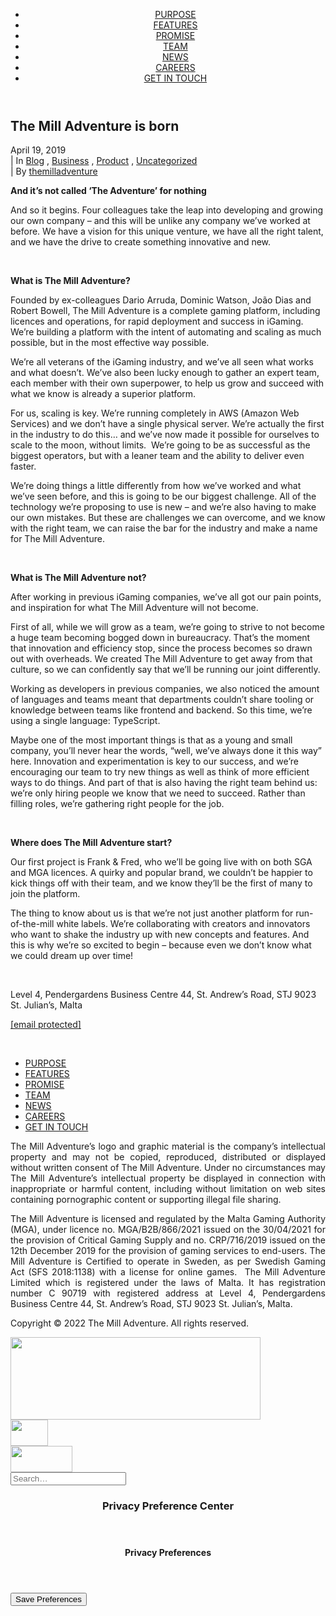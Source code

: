 <body class="post-template-default single single-post postid-20617 single-format-standard wp-custom-logo  style-color-wayh-bg group-blog hormenu-position-left hmenu hmenu-position-right header-full-width main-center-align menu-mobile-animated menu-mobile-transparent menu-mobile-centered mobile-parallax-not-allowed ilb-no-bounce unreg wpb-js-composer js-comp-ver-6.0.5 vc_responsive" data-border="0">
    <div class="body-borders" data-border="0">
        <div class="top-border body-border-shadow"></div>
        <div class="right-border body-border-shadow"></div>
        <div class="bottom-border body-border-shadow"></div>
        <div class="left-border body-border-shadow"></div>
        <div class="top-border style-light-bg"></div>
        <div class="right-border style-light-bg"></div>
        <div class="bottom-border style-light-bg"></div>
        <div class="left-border style-light-bg"></div>
    </div>
    <div class="box-wrapper">
        <div class="box-container">
            <script type="text/javascript">
            UNCODE.initBox();
            </script>
            <div class="menu-wrapper menu-sticky menu-no-arrows">
                <header id="masthead" class="navbar menu-primary menu-light submenu-dark menu-transparent menu-add-padding style-light-original menu-absolute menu-animated menu-with-logo">
                    <div class="menu-container menu-hide style-color-xsdn-bg menu-borders menu-shadows">
                        <div class="row-menu limit-width">
                            <div class="row-menu-inner">
                                <div id="logo-container-mobile" class="col-lg-0 logo-container middle">
                                    <div id="main-logo" class="navbar-header style-light">
                                        <a href="https://www.themill.io" class="navbar-brand">
                                            <div class="logo-customizer">
                                                <img src="https://www.themill.io/apps/uploads/2019/11/Logo-The-Mill-Adventure.svg" alt="The Mill Adventure" width="0" height="0"/>
                                            </div>
                                        </a>
                                    </div>
                                    <div class="mmb-container">
                                        <div class="mobile-menu-button 1 mobile-menu-button-light lines-button x2">
                                            <span class="lines"></span>
                                        </div>
                                    </div>
                                </div>
                                <div class="col-lg-12 main-menu-container middle">
                                    <div class="menu-horizontal menu-dd-shadow-lg">
                                        <div class="menu-horizontal-inner">
                                            <div class="nav navbar-nav navbar-main navbar-nav-last">
                                                <ul id="menu-main-menu" class="menu-primary-inner menu-smart sm">
                                                    <li id="menu-item-14" class="menu-item menu-item-type-custom menu-item-object-custom menu-item-home menu-item-14 menu-item-link">
                                                        <a title="PURPOSE" href="http://127.0.0.1:8000/purpose/">
                                                            PURPOSE
                                                            <i class="fa fa-angle-right fa-dropdown"></i>
                                                        </a>
                                                    </li>
                                                    <li id="menu-item-15" class="menu-item menu-item-type-custom menu-item-object-custom menu-item-home menu-item-15 menu-item-link">
                                                        <a title="FEATURES" href="http://127.0.0.1:8000/features/">
                                                            FEATURES
                                                            <i class="fa fa-angle-right fa-dropdown"></i>
                                                        </a>
                                                    </li>
                                                    <li id="menu-item-16" class="menu-item menu-item-type-custom menu-item-object-custom menu-item-home menu-item-16 menu-item-link">
                                                        <a title="PROMISE" href="https://www.themill.io/#promise">
                                                            PROMISE
                                                            <i class="fa fa-angle-right fa-dropdown"></i>
                                                        </a>
                                                    </li>
                                                    <li id="menu-item-18" class="menu-item menu-item-type-custom menu-item-object-custom menu-item-home menu-item-18 menu-item-link">
                                                        <a title="TEAM" href="https://www.themill.io/#team">
                                                            TEAM
                                                            <i class="fa fa-angle-right fa-dropdown"></i>
                                                        </a>
                                                    </li>
                                                    <li id="menu-item-20577" class="menu-item menu-item-type-post_type menu-item-object-page current_page_parent menu-item-20577 menu-item-link">
                                                        <a title="NEWS" href="https://www.themill.io/news/">
                                                            NEWS
                                                            <i class="fa fa-angle-right fa-dropdown"></i>
                                                        </a>
                                                    </li>
                                                    <li id="menu-item-20757" class="menu-item menu-item-type-custom menu-item-object-custom menu-item-home menu-item-20757 menu-item-link">
                                                        <a title="CAREERS" href="https://www.themill.io/#careers">
                                                            CAREERS
                                                            <i class="fa fa-angle-right fa-dropdown"></i>
                                                        </a>
                                                    </li>
                                                    <li id="menu-item-19" class="last_menu menu-item menu-item-type-custom menu-item-object-custom menu-item-home menu-item-19 menu-item-link">
                                                        <a title="GET IN TOUCH" href="https://www.themill.io/#contact">
                                                            GET IN TOUCH
                                                            <i class="fa fa-angle-right fa-dropdown"></i>
                                                        </a>
                                                    </li>
                                                </ul>
                                            </div>
                                        </div>
                                    </div>
                                </div>
                            </div>
                        </div>
                    </div>
                </header>
            </div>
            <script type="text/javascript">
            UNCODE.fixMenuHeight();
            </script>
            <div class="main-wrapper">
                <div class="main-container">
                    <div class="page-wrapper">
                        <div class="sections-container">
                            <div id="page-header">
                                <div class="header-basic style-dark">
                                    <div class="background-element header-wrapper style-color-wayh-bg header-only-text" data-height="50">
                                        <div class="header-bg-wrapper">
                                            <div class="header-bg" style="background-image: url(https://www.themill.io/apps/uploads/2020/07/Article7_blog-banner_ver2.png);"></div>
                                        </div>
                                    </div>
                                </div>
                            </div>
                            <script type="text/javascript">
                            UNCODE.initHeader();
                            </script>
                            <article id="post-20617" class="page-body style-color-xsdn-bg post-20617 post type-post status-publish format-standard has-post-thumbnail hentry category-blog category-business category-product category-uncategorized tag-igaming tag-launch tag-the-mill-adventure tag-tma">
                                <div class="post-wrapper">
                                    <div class="post-body">
                                        <div class="post-content un-no-sidebar-layout" style="max-width: 804px; margin: auto;">
                                            <div class="row-container">
                                                <div class="row row-parent style-light double-top-padding double-bottom-padding">
                                                    <div class="post-title-wrapper">
                                                        <h1 class="post-title">The Mill Adventure is born</h1>
                                                        <div class="post-info">
                                                            <div class="date-info">April 19, 2019</div>
                                                            <div class="category-info">
                                                                <span>|</span>
                                                                In 
                                                                <a href="https://www.themill.io/category/blog/" title="View all posts in Blog">Blog</a>
                                                                , 
                                                                <a href="https://www.themill.io/category/business/" title="View all posts in Business">Business</a>
                                                                , 
                                                                <a href="https://www.themill.io/category/product/" title="View all posts in Product">Product</a>
                                                                , 
                                                                <a href="https://www.themill.io/category/uncategorized/" title="View all posts in Uncategorized">Uncategorized</a>
                                                            </div>
                                                            <div class="author-info">
                                                                <span>|</span>
                                                                By 
                                                                <a href="https://www.themill.io/author/themilladventure/">themilladventure</a>
                                                            </div>
                                                        </div>
                                                    </div>
                                                    <p>
                                                        <b>And it’s not called ‘The Adventure’ for nothing</b>
                                                    </p>
                                                    <p>And so it begins. Four colleagues take the leap into developing and growing our own company &#8211; and this will be unlike any company we’ve worked at before. We have a vision for this unique venture, we have all the right talent, and we have the drive to create something innovative and new.</p>
                                                    <p>&nbsp;</p>
                                                    <p>
                                                        <b>What is The Mill Adventure?</b>
                                                    </p>
                                                    <p>Founded by ex-colleagues Dario Arruda, Dominic Watson, João Dias and Robert Bowell, The Mill Adventure is a complete gaming platform, including licences and operations, for rapid deployment and success in iGaming. We’re building a platform with the intent of automating and scaling as much possible, but in the most effective way possible.</p>
                                                    <p>We’re all veterans of the iGaming industry, and we’ve all seen what works and what doesn’t. We’ve also been lucky enough to gather an expert team, each member with their own superpower, to help us grow and succeed with what we know is already a superior platform.</p>
                                                    <p>For us, scaling is key. We’re running completely in AWS (Amazon Web Services) and we don’t have a single physical server. We’re actually the first in the industry to do this… and we’ve now made it possible for ourselves to scale to the moon, without limits.  We’re going to be as successful as the biggest operators, but with a leaner team and the ability to deliver even faster.</p>
                                                    <p>We’re doing things a little differently from how we’ve worked and what we’ve seen before, and this is going to be our biggest challenge. All of the technology we’re proposing to use is new &#8211; and we’re also having to make our own mistakes. But these are challenges we can overcome, and we know with the right team, we can raise the bar for the industry and make a name for The Mill Adventure.</p>
                                                    <p>&nbsp;</p>
                                                    <p>
                                                        <b>What is The Mill Adventure not?</b>
                                                    </p>
                                                    <p>After working in previous iGaming companies, we’ve all got our pain points, and inspiration for what The Mill Adventure will not become.</p>
                                                    <p>First of all, while we will grow as a team, we’re going to strive to not become a huge team becoming bogged down in bureaucracy. That’s the moment that innovation and efficiency stop, since the process becomes so drawn out with overheads. We created The Mill Adventure to get away from that culture, so we can confidently say that we’ll be running our joint differently.</p>
                                                    <p>Working as developers in previous companies, we also noticed the amount of languages and teams meant that departments couldn’t share tooling or knowledge between teams like frontend and backend. So this time, we’re using a single language: TypeScript.</p>
                                                    <p>Maybe one of the most important things is that as a young and small company, you’ll never hear the words, “well, we’ve always done it this way” here. Innovation and experimentation is key to our success, and we’re encouraging our team to try new things as well as think of more efficient ways to do things. And part of that is also having the right team behind us: we’re only hiring people we know that we need to succeed. Rather than filling roles, we’re gathering right people for the job.</p>
                                                    <p>&nbsp;</p>
                                                    <p>
                                                        <b>Where does The Mill Adventure start?</b>
                                                    </p>
                                                    <p>Our first project is Frank &amp; Fred, who we’ll be going live with on both SGA and MGA licences. A quirky and popular brand, we couldn’t be happier to kick things off with their team, and we know they’ll be the first of many to join the platform.</p>
                                                    <p>The thing to know about us is that we’re not just another platform for run-of-the-mill white labels. We’re collaborating with creators and innovators who want to shake the industry up with new concepts and features. And this is why we’re so excited to begin &#8211; because even we don’t know what we could dream up over time!</p>
                                                    <p>&nbsp;</p>
                                                </div>
                                            </div>
                                        </div>
                                    </div>
                                </div>
                            </article>
                        </div>
                        <!-- sections container -->
                    </div>
                    <!-- page wrapper -->
                    <footer id="colophon" class="site-footer">
                        <div data-parent="true" class="vc_row footer-section footer-section1 row-container">
                            <div class="row quad-top-padding quad-bottom-padding single-h-padding limit-width row-parent">
                                <div class="wpb_row row-inner">
                                    <div class="wpb_column pos-top pos-center align_center column_parent col-lg-6 single-internal-gutter">
                                        <div class="uncol style-light">
                                            <div class="uncoltable">
                                                <div class="uncell no-block-padding">
                                                    <div class="uncont" style="max-width:900px;">
                                                        <div class="uncode_text_column left-t-right animate_when_almost_visible">
                                                            <p>Level 4, Pendergardens Business Centre 44, St. Andrew’s Road, STJ 9023 St. Julian’s, Malta</p>
                                                        </div>
                                                    </div>
                                                </div>
                                            </div>
                                        </div>
                                    </div>
                                    <div class="wpb_column pos-top pos-center align_left column_parent col-lg-6 single-internal-gutter">
                                        <div class="uncol style-light">
                                            <div class="uncoltable">
                                                <div class="uncell no-block-padding">
                                                    <div class="uncont">
                                                        <div class="uncode_text_column right-t-left animate_when_almost_visible">
                                                            <p>
                                                                <a href="/cdn-cgi/l/email-protection" class="__cf_email__" data-cfemail="6a03040c052a1e020f07030606440305">[email&#160;protected]</a>
                                                            </p>
                                                        </div>
                                                    </div>
                                                </div>
                                            </div>
                                        </div>
                                    </div>
                                    <script data-cfasync="false" src="/cdn-cgi/scripts/5c5dd728/cloudflare-static/email-decode.min.js"></script>
                                    <script id="script-173239" data-row="script-173239" type="text/javascript" class="vc_controls">
                                    UNCODE.initRow(document.getElementById("script-173239"));
                                    </script>
                                </div>
                            </div>
                        </div>
                        <div data-parent="true" class="vc_row footer-section footer-section2 row-container">
                            <div class="row limit-width row-parent">
                                <div class="wpb_row row-inner">
                                    <div class="wpb_column pos-top pos-center align_left column_parent col-lg-6 single-internal-gutter">
                                        <div class="uncol style-light">
                                            <div class="uncoltable">
                                                <div class="uncell no-block-padding">
                                                    <div class="uncont">
                                                        <div class="uncode-single-media  text-left animate_when_almost_visible left-t-right">
                                                            <div class="single-wrapper" style="max-width: 100%;">
                                                                <div class="tmb tmb-light  tmb-media-first tmb-media-last tmb-content-overlay tmb-no-bg">
                                                                    <div class="t-inside">
                                                                        <div class="t-entry-visual">
                                                                            <div class="t-entry-visual-tc">
                                                                                <div class="uncode-single-media-wrapper">
                                                                                    <img src="https://www.themill.io/apps/uploads/2019/11/footer-logo.png" width="200" height="17" alt="">
                                                                                </div>
                                                                            </div>
                                                                        </div>
                                                                    </div>
                                                                </div>
                                                            </div>
                                                        </div>
                                                    </div>
                                                </div>
                                            </div>
                                        </div>
                                    </div>
                                    <div class="wpb_column pos-top pos-center align_left column_parent col-lg-6 single-internal-gutter">
                                        <div class="uncol style-light animate_when_almost_visible right-t-left">
                                            <div class="uncoltable">
                                                <div class="uncell no-block-padding">
                                                    <div class="uncont">
                                                        <div class="vc_wp_custommenu wpb_content_element">
                                                            <div class="widget widget_nav_menu">
                                                                <div class="menu-main-menu-container">
                                                                    <ul id="menu-main-menu-1" class="menu-smart sm menu-horizontal">
                                                                        <li class="menu-item menu-item-type-custom menu-item-object-custom menu-item-home menu-item-14">
                                                                            <a href="https://www.themill.io/#purpose">PURPOSE</a>
                                                                        </li>
                                                                        <li class="menu-item menu-item-type-custom menu-item-object-custom menu-item-home menu-item-15">
                                                                            <a href="http://127.0.0.1:8000/purpose/">FEATURES</a>
                                                                        </li>
                                                                        <li class="menu-item menu-item-type-custom menu-item-object-custom menu-item-home menu-item-16">
                                                                            <a href="https://www.themill.io/#promise">PROMISE</a>
                                                                        </li>
                                                                        <li class="menu-item menu-item-type-custom menu-item-object-custom menu-item-home menu-item-18">
                                                                            <a href="https://www.themill.io/#team">TEAM</a>
                                                                        </li>
                                                                        <li class="menu-item menu-item-type-post_type menu-item-object-page current_page_parent menu-item-20577">
                                                                            <a href="https://www.themill.io/news/">NEWS</a>
                                                                        </li>
                                                                        <li class="menu-item menu-item-type-custom menu-item-object-custom menu-item-home menu-item-20757">
                                                                            <a href="https://www.themill.io/#careers">CAREERS</a>
                                                                        </li>
                                                                        <li class="last_menu menu-item menu-item-type-custom menu-item-object-custom menu-item-home menu-item-19">
                                                                            <a href="https://www.themill.io/#contact">GET IN TOUCH</a>
                                                                        </li>
                                                                    </ul>
                                                                </div>
                                                            </div>
                                                        </div>
                                                    </div>
                                                </div>
                                            </div>
                                        </div>
                                    </div>
                                    <script id="script-142598" data-row="script-142598" type="text/javascript" class="vc_controls">
                                    UNCODE.initRow(document.getElementById("script-142598"));
                                    </script>
                                </div>
                            </div>
                        </div>
                        <div data-parent="true" class="vc_row footer-section footer-section3 row-container">
                            <div class="row limit-width row-parent">
                                <div class="wpb_row row-inner">
                                    <div class="wpb_column pos-top pos-center align_left column_parent col-lg-8 single-internal-gutter">
                                        <div class="uncol style-light">
                                            <div class="uncoltable">
                                                <div class="uncell no-block-padding">
                                                    <div class="uncont">
                                                        <div class="uncode_text_column bottom-t-top animate_when_almost_visible">
                                                            <p style="text-align: justify;">The Mill Adventure’s logo and graphic material is the company&#8217;s intellectual property and may not be copied, reproduced, distributed or displayed without written consent of The Mill Adventure. Under no circumstances may The Mill Adventure’s intellectual property be displayed in connection with inappropriate or harmful content, including without limitation on web sites containing pornographic content or supporting illegal file sharing.</p>
                                                            <p style="text-align: justify;">
                                                                The Mill Adventure is licensed and regulated by the Malta Gaming Authority (MGA), under licence no. 
                                                                <span style="font-family: -apple-system, BlinkMacSystemFont, 'Segoe UI', Roboto, Oxygen-Sans, Ubuntu, Cantarell, 'Helvetica Neue', sans-serif;">MGA/B2B/866/2021 </span>
                                                                issued on the 30/04/2021 for the provision of Critical Gaming Supply and no. CRP/716/2019 issued on the 12th December 2019 for the provision of gaming services to end-users. The Mill Adventure is Certified to operate in Sweden, as per Swedish Gaming Act (SFS 2018:1138) with a license for online games.  The Mill Adventure Limited which is registered under the laws of Malta. It has registration number C 90719 with registered address at Level 4, Pendergardens Business Centre 44, St. Andrew’s Road, STJ 9023 St. Julian’s, Malta.
                                                            </p>
                                                        </div>
                                                    </div>
                                                </div>
                                            </div>
                                        </div>
                                    </div>
                                    <div class="wpb_column pos-top pos-center align_left column_parent col-lg-4 single-internal-gutter">
                                        <div class="uncol style-light">
                                            <div class="uncoltable">
                                                <div class="uncell no-block-padding">
                                                    <div class="uncont"></div>
                                                </div>
                                            </div>
                                        </div>
                                    </div>
                                    <script id="script-549163" data-row="script-549163" type="text/javascript" class="vc_controls">
                                    UNCODE.initRow(document.getElementById("script-549163"));
                                    </script>
                                </div>
                            </div>
                        </div>
                        <div data-parent="true" class="vc_row footer-section footer-section4 row-container">
                            <div class="row limit-width row-parent">
                                <div class="wpb_row row-inner">
                                    <div class="wpb_column pos-top pos-center align_left column_parent col-lg-6 single-internal-gutter">
                                        <div class="uncol style-light">
                                            <div class="uncoltable">
                                                <div class="uncell no-block-padding">
                                                    <div class="uncont">
                                                        <div class="uncode_text_column bottom-t-top animate_when_almost_visible">
                                                            <p>Copyright © 2022 The Mill Adventure. All rights reserved.</p>
                                                        </div>
                                                    </div>
                                                </div>
                                            </div>
                                        </div>
                                    </div>
                                    <script id="script-181847" data-row="script-181847" type="text/javascript" class="vc_controls">
                                    UNCODE.initRow(document.getElementById("script-181847"));
                                    </script>
                                </div>
                            </div>
                        </div>
                        <div data-parent="true" class="vc_row footer-section footer-section4 row-container">
                            <div class="row limit-width row-parent">
                                <div class="wpb_row row-inner">
                                    <div class="wpb_column pos-top pos-center align_left column_parent col-lg-2 single-internal-gutter">
                                        <div class="uncol style-light shift_y_neg_half">
                                            <div class="uncoltable">
                                                <div class="uncell  vc_custom_1676452005303 no-block-padding">
                                                    <div class="uncont">
                                                        <div class="uncode-single-media  mga-footer-logo text-left">
                                                            <div class="single-wrapper" style="max-width: 100%;">
                                                                <a class="single-media-link" href="https://authorisation.mga.org.mt/verification.aspx?lang=EN&amp;company=13884336-680d-4ce9-9121-27fba5f37711&amp;details=1" target=" _blank" title="MGA - DYNAMIC SEAL OF AUTHORISATION">
                                                                    <div class="tmb tmb-light  tmb-media-first tmb-media-last tmb-content-overlay tmb-no-bg">
                                                                        <div class="t-inside">
                                                                            <div class="t-entry-visual">
                                                                                <div class="t-entry-visual-tc">
                                                                                    <div class="uncode-single-media-wrapper">
                                                                                        <img src="https://www.themill.io/apps/uploads/2023/02/mga-inverted-2023.png" width="400" height="132" alt="">
                                                                                    </div>
                                                                                </div>
                                                                            </div>
                                                                        </div>
                                                                    </div>
                                                                </a>
                                                            </div>
                                                        </div>
                                                    </div>
                                                </div>
                                            </div>
                                        </div>
                                    </div>
                                    <div class="wpb_column pos-top pos-center align_left column_parent col-lg-2 single-internal-gutter">
                                        <div class="uncol style-light">
                                            <div class="uncoltable">
                                                <div class="uncell no-block-padding">
                                                    <div class="uncont">
                                                        <div class="uncode-single-media  sga-footer-logo text-center">
                                                            <div class="single-wrapper" style="max-width: 100%;">
                                                                <a class="single-media-link" href="https://www.spelinspektionen.se/licensansokan/bolag-med-spellicens/" target=" _blank" title="Licensed Swedish Gaming operator registry ">
                                                                    <div class="tmb tmb-light  tmb-media-first tmb-media-last tmb-content-overlay tmb-no-bg">
                                                                        <div class="t-inside">
                                                                            <div class="t-entry-visual">
                                                                                <div class="t-entry-visual-tc">
                                                                                    <div class="uncode-single-media-wrapper">
                                                                                        <img src="https://www.themill.io/apps/uploads/2019/12/Spel-60.png" width="60" height="42" alt="">
                                                                                    </div>
                                                                                </div>
                                                                            </div>
                                                                        </div>
                                                                    </div>
                                                                </a>
                                                            </div>
                                                        </div>
                                                    </div>
                                                </div>
                                            </div>
                                        </div>
                                    </div>
                                    <div class="wpb_column pos-top pos-center align_left column_parent col-lg-2 single-internal-gutter">
                                        <div class="uncol style-light">
                                            <div class="uncoltable">
                                                <div class="uncell no-block-padding">
                                                    <div class="uncont">
                                                        <div class="uncode-single-media  iso-footer-logo text-left">
                                                            <div class="single-wrapper" style="max-width: 100%;">
                                                                <div class="tmb tmb-light  tmb-media-first tmb-media-last tmb-content-overlay tmb-no-bg">
                                                                    <div class="t-inside">
                                                                        <div class="t-entry-visual">
                                                                            <div class="t-entry-visual-tc">
                                                                                <div class="uncode-single-media-wrapper">
                                                                                    <img src="https://www.themill.io/apps/uploads/2019/12/ISO27001.png" width="99" height="42" alt="">
                                                                                </div>
                                                                            </div>
                                                                        </div>
                                                                    </div>
                                                                </div>
                                                            </div>
                                                        </div>
                                                    </div>
                                                </div>
                                            </div>
                                        </div>
                                    </div>
                                    <div class="wpb_column pos-top pos-center align_left column_parent col-lg-2 single-internal-gutter">
                                        <div class="uncol style-light">
                                            <div class="uncoltable">
                                                <div class="uncell no-block-padding">
                                                    <div class="uncont"></div>
                                                </div>
                                            </div>
                                        </div>
                                    </div>
                                    <div class="wpb_column pos-top pos-center align_left column_parent col-lg-2 single-internal-gutter">
                                        <div class="uncol style-light">
                                            <div class="uncoltable">
                                                <div class="uncell no-block-padding">
                                                    <div class="uncont"></div>
                                                </div>
                                            </div>
                                        </div>
                                    </div>
                                    <div class="wpb_column pos-top pos-center align_left column_parent col-lg-2 single-internal-gutter">
                                        <div class="uncol style-light">
                                            <div class="uncoltable">
                                                <div class="uncell no-block-padding">
                                                    <div class="uncont"></div>
                                                </div>
                                            </div>
                                        </div>
                                    </div>
                                    <script id="script-724778" data-row="script-724778" type="text/javascript" class="vc_controls">
                                    UNCODE.initRow(document.getElementById("script-724778"));
                                    </script>
                                </div>
                            </div>
                        </div>
                    </footer>
                </div>
                <!-- main container -->
            </div>
            <!-- main wrapper -->
        </div>
        <!-- box container -->
    </div>
    <!-- box wrapper -->
    <div class="style-light footer-scroll-top">
        <a href="#" class="scroll-top">
            <i class="fa fa-angle-up fa-stack fa-rounded btn-default btn-hover-nobg"></i>
        </a>
    </div>
    <div class="overlay overlay-sequential style-dark style-dark-bg overlay-search" data-area="search" data-container="box-container">
        <div class="mmb-container">
            <div class="menu-close-search mobile-menu-button menu-button-offcanvas mobile-menu-button-dark lines-button x2 overlay-close close" data-area="search" data-container="box-container">
                <span class="lines"></span>
            </div>
        </div>
        <div class="search-container">
            <form action="https://www.themill.io/" method="get">
                <div class="search-container-inner">
                    <input type="search" class="search-field form-fluid no-livesearch" placeholder="Search…" value="" name="s" title="Search for:">
                    <i class="fa fa-search3"></i>
                </div>
            </form>
        </div>
    </div>
    <script type="text/javascript">
    </script>
    <div class="gdpr-overlay"></div>
    <div class="gdpr gdpr-privacy-preferences">
        <div class="gdpr-wrapper">
            <form method="post" class="gdpr-privacy-preferences-frm" action="https://www.themill.io/tma-admin-manager/admin-post.php">
                <input type="hidden" name="action" value="uncode_privacy_update_privacy_preferences">
                <input type="hidden" id="update-privacy-preferences-nonce" name="update-privacy-preferences-nonce" value="9d381ee4bc"/>
                <input type="hidden" name="_wp_http_referer" value="/the-mill-adventure-is-born/"/>
                <header>
                    <div class="gdpr-box-title">
                        <h3>Privacy Preference Center</h3>
                        <span class="gdpr-close"></span>
                    </div>
                </header>
                <div class="gdpr-content">
                    <div class="gdpr-tab-content">
                        <div class="gdpr-consent-management gdpr-active">
                            <header>
                                <h4>Privacy Preferences</h4>
                            </header>
                            <div class="gdpr-info">
                                <p></p>
                            </div>
                        </div>
                    </div>
                </div>
                <footer>
                    <input type="submit" class="btn-accent btn-flat" value="Save Preferences">
                </footer>
            </form>
        </div>
    </div>
    <script type="text/javascript" src="https://www.themill.io/resourses/js/dist/vendor/wp-polyfill-inert.min.js?ver=3.1.2" id="wp-polyfill-inert-js"></script>
    <script type="text/javascript" src="https://www.themill.io/resourses/js/dist/vendor/regenerator-runtime.min.js?ver=0.14.0" id="regenerator-runtime-js"></script>
    <script type="text/javascript" src="https://www.themill.io/resourses/js/dist/vendor/wp-polyfill.min.js?ver=3.15.0" id="wp-polyfill-js"></script>
    <script type="text/javascript" src="https://www.themill.io/resourses/js/dist/hooks.min.js?ver=2810c76e705dd1a53b18" id="wp-hooks-js"></script>
    <script type="text/javascript" src="https://www.themill.io/resourses/js/dist/i18n.min.js?ver=5e580eb46a90c2b997e6" id="wp-i18n-js"></script>
    <script type="text/javascript" id="wp-i18n-js-after">
    /* <![CDATA[ */
    wp.i18n.setLocaleData({
        'text direction\u0004ltr': ['ltr']
    }); /* ]]> */
    </script>
    <script type="text/javascript" src="https://www.themill.io/tma-contact-form/includes/swv/js/index.js?ver=5.9.8" id="swv-js"></script>
    <script type="text/javascript" id="contact-form-7-js-extra">
    /* <![CDATA[ */
    var wpcf7 = {
        "api": {
            "root": "https:\/\/www.themill.io\/wp-json\/",
            "namespace": "contact-form-7\/v1"
        }
    }; /* ]]> */
    </script>
    <script type="text/javascript" src="https://www.themill.io/tma-contact-form/includes/js/index.js?ver=5.9.8" id="contact-form-7-js"></script>
    <script type="text/javascript" src="https://www.themill.io/modules/uncode-privacy/assets/js/js-cookie.min.js?ver=2.2.0" id="js-cookie-js"></script>
    <script type="text/javascript" id="uncode-privacy-js-extra">
    /* <![CDATA[ */
    var Uncode_Privacy_Parameters = {
        "accent_color": "#006cff"
    }; /* ]]> */
    </script>
    <script type="text/javascript" src="https://www.themill.io/modules/uncode-privacy/assets/js/uncode-privacy-public.min.js?ver=2.1.1" id="uncode-privacy-js"></script>
    <script type="text/javascript" id="mediaelement-core-js-before">
    /* <![CDATA[ */
    var mejsL10n = {
        "language": "en",
        "strings": {
            "mejs.download-file": "Download File",
            "mejs.install-flash": "You are using a browser that does not have Flash player enabled or installed. Please turn on your Flash player plugin or download the latest version from https:\/\/get.adobe.com\/flashplayer\/",
            "mejs.fullscreen": "Fullscreen",
            "mejs.play": "Play",
            "mejs.pause": "Pause",
            "mejs.time-slider": "Time Slider",
            "mejs.time-help-text": "Use Left\/Right Arrow keys to advance one second, Up\/Down arrows to advance ten seconds.",
            "mejs.live-broadcast": "Live Broadcast",
            "mejs.volume-help-text": "Use Up\/Down Arrow keys to increase or decrease volume.",
            "mejs.unmute": "Unmute",
            "mejs.mute": "Mute",
            "mejs.volume-slider": "Volume Slider",
            "mejs.video-player": "Video Player",
            "mejs.audio-player": "Audio Player",
            "mejs.captions-subtitles": "Captions\/Subtitles",
            "mejs.captions-chapters": "Chapters",
            "mejs.none": "None",
            "mejs.afrikaans": "Afrikaans",
            "mejs.albanian": "Albanian",
            "mejs.arabic": "Arabic",
            "mejs.belarusian": "Belarusian",
            "mejs.bulgarian": "Bulgarian",
            "mejs.catalan": "Catalan",
            "mejs.chinese": "Chinese",
            "mejs.chinese-simplified": "Chinese (Simplified)",
            "mejs.chinese-traditional": "Chinese (Traditional)",
            "mejs.croatian": "Croatian",
            "mejs.czech": "Czech",
            "mejs.danish": "Danish",
            "mejs.dutch": "Dutch",
            "mejs.english": "English",
            "mejs.estonian": "Estonian",
            "mejs.filipino": "Filipino",
            "mejs.finnish": "Finnish",
            "mejs.french": "French",
            "mejs.galician": "Galician",
            "mejs.german": "German",
            "mejs.greek": "Greek",
            "mejs.haitian-creole": "Haitian Creole",
            "mejs.hebrew": "Hebrew",
            "mejs.hindi": "Hindi",
            "mejs.hungarian": "Hungarian",
            "mejs.icelandic": "Icelandic",
            "mejs.indonesian": "Indonesian",
            "mejs.irish": "Irish",
            "mejs.italian": "Italian",
            "mejs.japanese": "Japanese",
            "mejs.korean": "Korean",
            "mejs.latvian": "Latvian",
            "mejs.lithuanian": "Lithuanian",
            "mejs.macedonian": "Macedonian",
            "mejs.malay": "Malay",
            "mejs.maltese": "Maltese",
            "mejs.norwegian": "Norwegian",
            "mejs.persian": "Persian",
            "mejs.polish": "Polish",
            "mejs.portuguese": "Portuguese",
            "mejs.romanian": "Romanian",
            "mejs.russian": "Russian",
            "mejs.serbian": "Serbian",
            "mejs.slovak": "Slovak",
            "mejs.slovenian": "Slovenian",
            "mejs.spanish": "Spanish",
            "mejs.swahili": "Swahili",
            "mejs.swedish": "Swedish",
            "mejs.tagalog": "Tagalog",
            "mejs.thai": "Thai",
            "mejs.turkish": "Turkish",
            "mejs.ukrainian": "Ukrainian",
            "mejs.vietnamese": "Vietnamese",
            "mejs.welsh": "Welsh",
            "mejs.yiddish": "Yiddish"
        }
    }; /* ]]> */
    </script>
    <script type="text/javascript" src="https://www.themill.io/resourses/js/mediaelement/mediaelement-and-player.min.js?ver=4.2.17" id="mediaelement-core-js"></script>
    <script type="text/javascript" src="https://www.themill.io/resourses/js/mediaelement/mediaelement-migrate.min.js?ver=6.5.5" id="mediaelement-migrate-js"></script>
    <script type="text/javascript" id="mediaelement-js-extra">
    /* <![CDATA[ */
    var _wpmejsSettings = {
        "pluginPath": "\/resourses\/js\/mediaelement\/",
        "classPrefix": "mejs-",
        "stretching": "responsive",
        "audioShortcodeLibrary": "mediaelement",
        "videoShortcodeLibrary": "mediaelement"
    }; /* ]]> */
    </script>
    <script type="text/javascript" src="https://www.themill.io/resourses/js/mediaelement/wp-mediaelement.min.js?ver=6.5.5" id="wp-mediaelement-js"></script>
    <script type="text/javascript" src="https://www.themill.io/apps/themes/uncode/library/js/plugins.js?ver=197131088" id="uncode-plugins-js"></script>
    <script type="text/javascript" src="https://www.themill.io/apps/themes/uncode/library/js/app.js?ver=197131088" id="uncode-app-js"></script>
    <script type="text/javascript" src="https://www.themill.io/resourses/js/comment-reply.min.js?ver=6.5.5" id="comment-reply-js" async="async" data-wp-strategy="async"></script>
    <script type="text/javascript" src="https://www.google.com/recaptcha/api.js?render=6LeAew4fAAAAABBt39FfqISVpHqhGMks33yd-hml&amp;ver=3.0" id="google-recaptcha-js"></script>
    <script type="text/javascript" id="wpcf7-recaptcha-js-extra">
    /* <![CDATA[ */
    var wpcf7_recaptcha = {
        "sitekey": "6LeAew4fAAAAABBt39FfqISVpHqhGMks33yd-hml",
        "actions": {
            "homepage": "homepage",
            "contactform": "contactform"
        }
    }; /* ]]> */
    </script>
    <script type="text/javascript" src="https://www.themill.io/tma-contact-form/modules/recaptcha/index.js?ver=5.9.8" id="wpcf7-recaptcha-js"></script>
    <script type="text/javascript" src="https://www.themill.io/apps/themes/uncode-child/assets/js/main.js?ver=1.0.0" id="mia-main-js"></script>
    <script defer src="https://static.cloudflareinsights.com/beacon.min.js/vcd15cbe7772f49c399c6a5babf22c1241717689176015" integrity="sha512-ZpsOmlRQV6y907TI0dKBHq9Md29nnaEIPlkf84rnaERnq6zvWvPUqr2ft8M1aS28oN72PdrCzSjY4U6VaAw1EQ==" data-cf-beacon='{"rayId":"8d2c7f43cf74c9c4","serverTiming":{"name":{"cfExtPri":true,"cfL4":true,"cfSpeedBrain":true,"cfCacheStatus":true}},"version":"2024.10.1","token":"e69d288f87854a0fb0ec147dec2d88c4"}' crossorigin="anonymous"></script>
</body>
